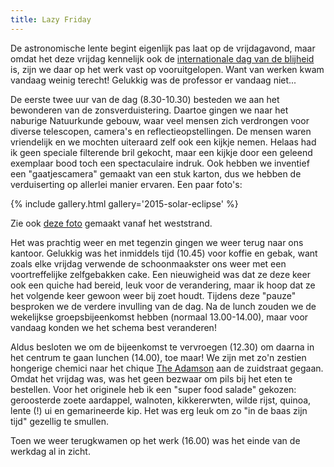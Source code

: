 ```yaml
---
title: Lazy Friday
---
```

[1]: http://www.dayofhappiness.net/
[2]: https://www.facebook.com/uniofsta/photos/a.194383547354754.41809.194382270688215/668268446632926/?type=1
[3]: http://theadamson.com/

De astronomische lente begint eigenlijk pas laat op de vrijdagavond, maar omdat het deze vrijdag kennelijk ook de [internationale dag van de blijheid][1] is, zijn we daar op het werk vast op vooruitgelopen. Want van werken kwam vandaag weinig terecht! Gelukkig was de professor er vandaag niet...

De eerste twee uur van de dag (8.30-10.30) besteden we aan het bewonderen van de zonsverduistering. Daartoe gingen we naar het naburige Natuurkunde gebouw, waar veel mensen zich verdrongen voor diverse telescopen, camera's en reflectieopstellingen. De mensen waren vriendelijk en we mochten uiteraard zelf ook een kijkje nemen. Helaas had ik geen speciale filterende bril gekocht, maar een kijkje door een geleend exemplaar bood toch een spectaculaire indruk. Ook hebben we inventief een "gaatjescamera" gemaakt van een stuk karton, dus we hebben de verduiserting op allerlei manier ervaren. Een paar foto's:

{% include gallery.html gallery='2015-solar-eclipse' %}

Zie ook [deze foto][2] gemaakt vanaf het weststrand.

Het was prachtig weer en met tegenzin gingen we weer terug naar ons kantoor. Gelukkig was het inmiddels tijd (10.45) voor koffie en gebak, want zoals elke vrijdag verwende de schoonmaakster ons weer met een voortreffelijke zelfgebakken cake. Een nieuwigheid was dat ze deze keer ook een quiche had bereid, leuk voor de verandering, maar ik hoop dat ze het volgende keer gewoon weer bij zoet houdt. Tijdens deze "pauze" besproken we de verdere invulling van de dag. Na de lunch zouden we de wekelijkse groepsbijeenkomst hebben (normaal 13.00-14.00), maar voor vandaag konden we het schema best veranderen!

Aldus besloten we om de bijeenkomst te vervroegen (12.30) om daarna in het centrum te gaan lunchen (14.00), toe maar! We zijn met zo'n zestien hongerige chemici naar het chique [The Adamson][3] aan de zuidstraat gegaan. Omdat het vrijdag was, was het geen bezwaar om pils bij het eten te bestellen. Voor het originele heb ik een "super food salade" gekozen: geroosterde zoete aardappel, walnoten, kikkererwten, wilde rijst, quinoa, lente (!) ui en gemarineerde kip. Het was erg leuk om zo "in de baas zijn tijd" gezellig te smullen.

Toen we weer terugkwamen op het werk (16.00) was het einde van de werkdag al in zicht.
